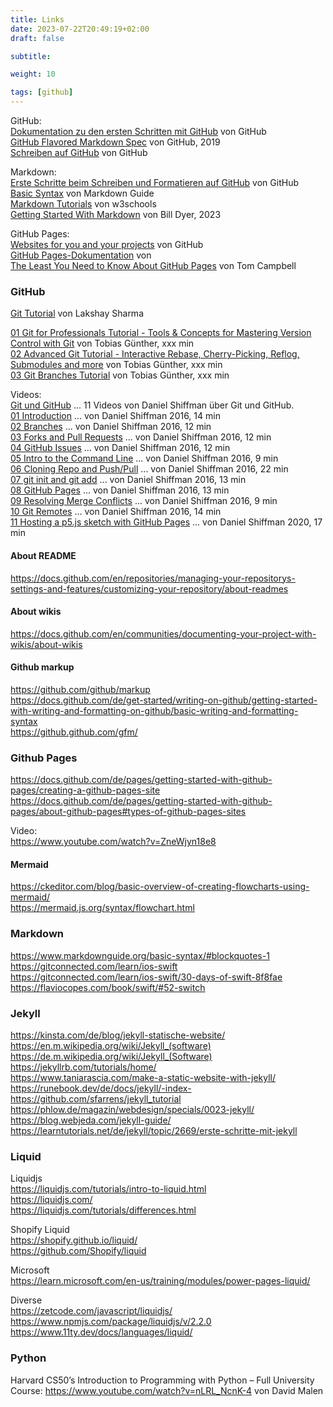 ```yaml
---
title: Links
date: 2023-07-22T20:49:19+02:00
draft: false

subtitle: 

weight: 10

tags: [github]
---
```



GitHub: <br>
[Dokumentation zu den ersten Schritten mit GitHub](https://docs.github.com/de/get-started) von GitHub <br>
[GitHub Flavored Markdown Spec](https://github.github.com/gfm/) von GitHub, 2019 <br>
[Schreiben auf GitHub](https://docs.github.com/de/get-started/writing-on-github) von GitHub <br>

Markdown: <br>
[Erste Schritte beim Schreiben und Formatieren auf GitHub](https://docs.github.com/de/get-started/writing-on-github/getting-started-with-writing-and-formatting-on-github) von GitHub <br>
[Basic Syntax](https://www.markdownguide.org/basic-syntax) von Markdown Guide <br>
[Markdown Tutorials](https://www.w3schools.io/file/markdown-introduction/) von w3schools <br>
[Getting Started With Markdown](https://itsfoss.com/markdown-guide/) von Bill Dyer, 2023 <br>

GitHub Pages: <br>
[Websites for you and your projects](https://pages.github.com) von GitHub <br>
[GitHub Pages-Dokumentation](https://docs.github.com/de/pages) von  <br>
[The Least You Need to Know About GitHub Pages](https://tomcam.github.io/least-github-pages/) von Tom Campbell <br>


### GitHub

<!-- https://github.com/search?q=swift&type= <br> -->

[Git Tutorial](https://www.toolsqa.com/git/git-tutorial/) von Lakshay Sharma

[01 Git for Professionals Tutorial - Tools & Concepts for Mastering Version Control with Git](https://www.youtube.com/watch?v=Uszj_k0DGsg) von Tobias Günther, xxx min <br>
[02 Advanced Git Tutorial - Interactive Rebase, Cherry-Picking, Reflog, Submodules and more](https://www.youtube.com/watch?v=qsTthZi23VE) von Tobias Günther, xxx min <br>
[03 Git Branches Tutorial](https://www.youtube.com/watch?v=e2IbNHi4uCI) von Tobias Günther, xxx min <br>


Videos: <br>
[Git und GitHub](https://www.youtube.com/playlist?list=PLRqwX-V7Uu6ZF9C0YMKuns9sLDzK6zoiV) ... 11 Videos von Daniel Shiffman über Git und GitHub.<br>
[01 Introduction]() ... von Daniel Shiffman 2016, 14 min <br>
[02 Branches]() ... von Daniel Shiffman 2016, 12 min <br>
[03 Forks and Pull Requests]() ... von Daniel Shiffman 2016, 12 min <br>
[04 GitHub Issues]() ... von Daniel Shiffman 2016, 12 min <br>
[05 Intro to the Command Line]() ... von Daniel Shiffman 2016, 9 min <br>
[06 Cloning Repo and Push/Pull]() ... von Daniel Shiffman 2016, 22 min <br>
[07 git init and git add]() ... von Daniel Shiffman 2016, 13 min <br>
[08 GitHub Pages]() ... von Daniel Shiffman 2016, 13 min <br>
[09 Resolving Merge Conflicts]() ... von Daniel Shiffman 2016, 9 min <br>
[10 Git Remotes]() ... von Daniel Shiffman 2016, 14 min <br>
[11 Hosting a p5.js sketch with GitHub Pages]() ... von Daniel Shiffman 2020, 17 min <br>


#### About README
https://docs.github.com/en/repositories/managing-your-repositorys-settings-and-features/customizing-your-repository/about-readmes  <br>

#### About wikis
https://docs.github.com/en/communities/documenting-your-project-with-wikis/about-wikis  <br>

#### Github markup
https://github.com/github/markup  <br>
https://docs.github.com/de/get-started/writing-on-github/getting-started-with-writing-and-formatting-on-github/basic-writing-and-formatting-syntax <br>
https://github.github.com/gfm/ <br>

### Github Pages
https://docs.github.com/de/pages/getting-started-with-github-pages/creating-a-github-pages-site <br>
https://docs.github.com/de/pages/getting-started-with-github-pages/about-github-pages#types-of-github-pages-sites <br>

Video: <br>
https://www.youtube.com/watch?v=ZneWjyn18e8 <br>

#### Mermaid
https://ckeditor.com/blog/basic-overview-of-creating-flowcharts-using-mermaid/ <br>
https://mermaid.js.org/syntax/flowchart.html <br>


### Markdown
https://www.markdownguide.org/basic-syntax/#blockquotes-1 <br>
https://gitconnected.com/learn/ios-swift <br>
https://gitconnected.com/learn/ios-swift/30-days-of-swift-8f8fae <br>
https://flaviocopes.com/book/swift/#52-switch <br>


### Jekyll
https://kinsta.com/de/blog/jekyll-statische-website/ <br>
https://en.m.wikipedia.org/wiki/Jekyll_(software) <br>
https://de.m.wikipedia.org/wiki/Jekyll_(Software) <br>
https://jekyllrb.com/tutorials/home/ <br>
https://www.taniarascia.com/make-a-static-website-with-jekyll/ <br>
https://runebook.dev/de/docs/jekyll/-index- <br>
https://github.com/sfarrens/jekyll_tutorial <br>
https://phlow.de/magazin/webdesign/specials/0023-jekyll/ <br>
https://blog.webjeda.com/jekyll-guide/ <br>
https://learntutorials.net/de/jekyll/topic/2669/erste-schritte-mit-jekyll <br>


### Liquid

Liquidjs <br>
https://liquidjs.com/tutorials/intro-to-liquid.html <br>
https://liquidjs.com/ <br>
https://liquidjs.com/tutorials/differences.html <br>

Shopify Liquid <br>
https://shopify.github.io/liquid/ <br>
https://github.com/Shopify/liquid <br>

Microsoft <br>
https://learn.microsoft.com/en-us/training/modules/power-pages-liquid/ <br>

Diverse <br>
https://zetcode.com/javascript/liquidjs/ <br>
https://www.npmjs.com/package/liquidjs/v/2.2.0 <br>
https://www.11ty.dev/docs/languages/liquid/ <br>

### Python

Harvard CS50’s Introduction to Programming with Python – Full University Course:
https://www.youtube.com/watch?v=nLRL_NcnK-4 von David Malen

